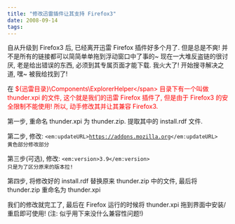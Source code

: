```yaml
---
title: "修改迅雷插件让其支持 Firefox3"
date: 2008-09-14
tags:
---
```


自从升级到 Firefox3 后, 已经离开迅雷 Firefox 插件好多个月了. 但是总是不爽! 并不是所有的链接都可以简简单单拖到浮动窗口中了事的~ 现在一大堆反盗链的很讨厌, 老是给出错误的东西, 必须到其专属页面才能下载. 我火大了! 开始搜寻解决之道, 嘿~ 被我给找到了!

在 <span style="color: #ff0000;">${迅雷目录}\Components\ExplorerHelper\</span> 目录下有一个叫做 thunder.xpi 的文件, 这个就是我们的迅雷 Firefox 插件了, 但是由于 Firefox3 的安全限制不能使用! 所以, 动手修改其并让其兼容 Firefox3.

第一步, 重命名 thunder.xpi 为 thunder.zip. 提取其中的 install.rdf 文件.

第二步, 修改:
<code>&lt;em:updateURL&gt;<span style="color: #ff9900;">https://addons.mozilla.org</span>&lt;/em:updateURL&gt;
黄色部分修改部分</code>

第三步(可选), 修改:
<code>&lt;em:version&gt;3.9&lt;/em:version&gt;
只是为了区分原来的版本拉!</code>

第四步, 将修改好的 install.rdf 替换原来 thunder.zip 中的文件, 最后将 thunder.zip 重命名为 thunder.xpi

我们的修改就完工了, 最后在 Firefox 运行的时候将 thunder.xpi 拖到界面中安装/重启即可使用!
(注: 似乎用下来没什么兼容性问题!)
